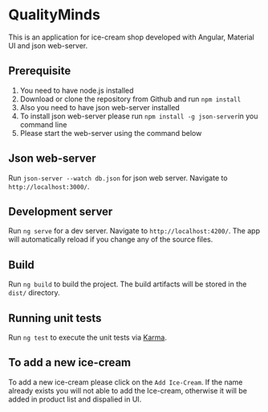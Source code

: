 # QualityMinds

This is an application for ice-cream shop developed with Angular, Material UI and json web-server.

## Prerequisite

1.  You need to have node.js installed
2.  Download or clone the repository from Github and run `npm install`
3.  Also you need to have json web-server installed
4.  To install json web-server please run `npm install -g json-server`in you command line
5.  Please start the web-server using the command below

## Json web-server

Run `json-server --watch db.json` for json web server. Navigate to `http://localhost:3000/`.

## Development server

Run `ng serve` for a dev server. Navigate to `http://localhost:4200/`. The app will automatically reload if you change any of the source files.

## Build

Run `ng build` to build the project. The build artifacts will be stored in the `dist/` directory.

## Running unit tests

Run `ng test` to execute the unit tests via [Karma](https://karma-runner.github.io).

## To add a new ice-cream

To add a new ice-cream please click on the `Add Ice-Cream`. If the name already exists you will not able to add the Ice-cream, otherwise it will be added in product list and dispalied in UI.
